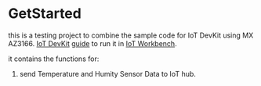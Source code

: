 # GetStarted

this is a testing project to combine the sample code for IoT DevKit using MX AZ3166.
[IoT DevKit](https://aka.ms/devkit)
[guide](https://github.com/Microsoft/vscode-iot-workbench/blob/master/docs/iot-devkit/devkit-get-started.md) to run it in [IoT Workbench](https://aka.ms/iot-workbench).

it contains the functions for: 

1. send Temperature and Humity Sensor Data to IoT hub.
